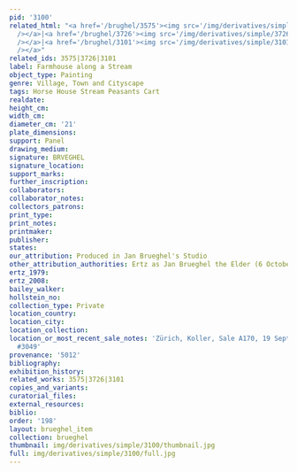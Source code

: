 ```yaml
---
pid: '3100'
related_html: "<a href='/brughel/3575'><img src='/img/derivatives/simple/3575/thumbnail.jpg'
  /></a>|<a href='/brughel/3726'><img src='/img/derivatives/simple/3726/thumbnail.jpg'
  /></a>|<a href='/brughel/3101'><img src='/img/derivatives/simple/3101/thumbnail.jpg'
  /></a>"
related_ids: 3575|3726|3101
label: Farmhouse along a Stream
object_type: Painting
genre: Village, Town and Cityscape
tags: Horse House Stream Peasants Cart
realdate: 
height_cm: 
width_cm: 
diameter_cm: '21'
plate_dimensions: 
support: Panel
drawing_medium: 
signature: BRVEGHEL
signature_location: 
support_marks: 
further_inscription: 
collaborators: 
collaborator_notes: 
collectors_patrons: 
print_type: 
print_notes: 
printmaker: 
publisher: 
states: 
our_attribution: Produced in Jan Brueghel's Studio
other_attribution_authorities: Ertz as Jan Brueghel the Elder (6 October 2013)
ertz_1979: 
ertz_2008: 
bailey_walker: 
hollstein_no: 
collection_type: Private
location_country: 
location_city: 
location_collection: 
location_or_most_recent_sale_notes: 'Zürich, Koller, Sale A170, 19 Sept 2014, lot
  #3049'
provenance: '5012'
bibliography: 
exhibition_history: 
related_works: 3575|3726|3101
copies_and_variants: 
curatorial_files: 
external_resources: 
biblio: 
order: '198'
layout: brueghel_item
collection: brueghel
thumbnail: img/derivatives/simple/3100/thumbnail.jpg
full: img/derivatives/simple/3100/full.jpg
---
```

